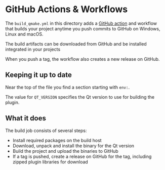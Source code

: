 # GitHub Actions & Workflows

The `build_qmake.yml` in this directory adds a [GitHub action][1] and workflow that builds
your project anytime you push commits to GitHub on Windows, Linux and macOS.

The build artifacts can be downloaded from GitHub and be installed integrated in your projects

When you push a tag, the workflow also creates a new release on GitHub.

## Keeping it up to date

Near the top of the file you find a section starting with `env:`.

The value for `QT_VERSION` specifies the Qt version to use for building the plugin.

## What it does

The build job consists of several steps:

* Install required packages on the build host
* Download, unpack and install the binary for the Qt version
* Build the project and upload the binaries to GitHub
* If a tag is pushed, create a release on GitHub for the tag, including zipped plugin libraries
  for download

[1]: https://help.github.com/en/actions/automating-your-workflow-with-github-actions/about-github-actions
